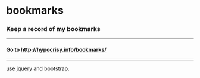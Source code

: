 bookmarks
=========

### Keep a record of my bookmarks
------
#### Go to <http://hypocrisy.info/bookmarks/>
------
use jquery and bootstrap.